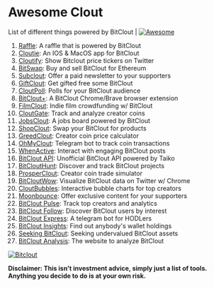 # Awesome Clout
List of different things powered by BitClout  | [![Awesome](https://cdn.rawgit.com/sindresorhus/awesome/d7305f38d29fed78fa85652e3a63e154dd8e8829/media/badge.svg)](https://github.com/Mentors4EDU/Awesome-Clout)

1. [Raffle](https://bitcloutraffle.com/): A raffle that is powered by BitClout
2. [Cloutie](https://bitclout.com/u/CloutieApp): An IOS & MacOS app for BitClout
3. [Cloutify](https://chrome.google.com/webstore/detail/cloutify-show-bitclout-pr/mmpacdkjmmnichfpplcpcipgcdphfhdg): Show Bitclout price tickers on Twitter
4. [BitSwap](https://bitswap.network/): Buy and sell BitClout for Ethereum
5. [Subclout](https://www.subclout.com/): Offer a paid newsletter to your supporters
6. [GiftClout](https://www.giftclout.com/): Get gifted free some BitClout
7. [CloutPoll](https://cloutpoll.com/): Polls for your BitClout audience
8. [BitClout+](https://bitclout.plus/): A BitClout Chrome/Brave browser extension
9. [FilmClout](https://bitclout.com/u/FilmClout): Indie film crowdfunding w/ BitClout
10. [CloutGate](https://cloutgate.com/): Track and analyze creator coins
11. [JobsClout](http://jobclout.me/): A jobs board powered by BitClout
12. [ShopClout](http://shopclout.me/): Swap your BitClout for products
13. [GreedClout](https://bogdandidenko.github.io/greedclout/): Creator coin price calculator
14. [OhMyClout](https://ohmyclout.com/): Telegram bot to track coin transactions
15. [WhenActive](https://whenactive.com/global): Interact with engaging BitClout posts
16. [BitClout API](https://github.com/benjaminwoods/bitclout): Unofficial BitClout API powered by Taiko
17. [BitCloutHunt](https://www.bitclouthunt.com/): Discover and track BitClout projects
18. [ProsperClout](https://www.prosperclout.com/): Creator coin trade simulator
19. [BitCloutWow](https://chrome.google.com/webstore/detail/bitcloutwow-bitclout-on-t/pljnngphhkadegjpkajkcigimjdheedd?hl=en&authuser=1): Visualize BitClout data on Twitter w/ Chrome
20. [CloutBubbles](https://cloutbubbles.com/): Interactive bubble charts for top creators
21. [Moonbounce](https://getmoonbounce.com/): Offer exclusive content for your supporters
22. [BitClout Pulse](https://www.bitcloutpulse.com/): Track top creators and analytics
23. [BitClout Follow](https://bitcloutfollow.com/): Discover BitClout users by interest
24. [BitClout Express](https://bitclout.express/): A telegram bot for HODLers
25. [BitClout Insights](https://bitcloutinsights.com/): Find out anybody's wallet holdings
26. [Seeking BitClout](https://seekingbitclout.com/): Seeking undervalued BitClout assets
27. [BitClout Analysis](https://www.bitcloutanalysis.com/): The website to analyze BitClout

[![Bitclout](https://img.shields.io/badge/-Follow%20me%20on%20BitClout-red)](https://bitclout.com/u/AMKN)

**Disclaimer: This isn't investment advice, simply just a list of tools. Anything you decide to do is at your own risk.**
